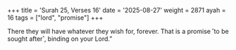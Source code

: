 +++
title = 'Surah 25, Verses 16'
date = '2025-08-27'
weight = 2871
ayah = 16
tags = ["lord", "promise"]
+++

There they will have whatever they wish for, forever. That is a promise ˹to be sought after˺, binding on your Lord.”